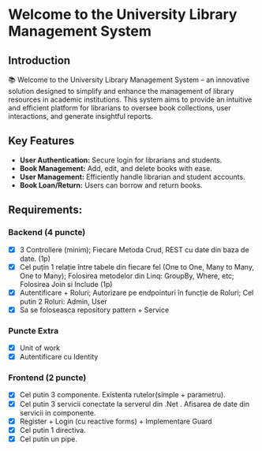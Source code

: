 # Welcome to the University Library Management System

## Introduction

📚 Welcome to the University Library Management System – an innovative solution designed to simplify and enhance the management of library resources in academic institutions. This system aims to provide an intuitive and efficient platform for librarians to oversee book collections, user interactions, and generate insightful reports.

## Key Features

- **User Authentication:** Secure login for librarians and students.
- **Book Management:** Add, edit, and delete books with ease.
- **User Management:** Efficiently handle librarian and student accounts.
- **Book Loan/Return:** Users can borrow and return books.

## Requirements:
 ### Backend (4 puncte)
 - [x] 3 Controllere (minim); Fiecare Metoda Crud, REST cu date din baza de date. (1p)
 - [x] Cel puțin 1 relație între tabele din fiecare fel (One to One, Many to Many, One to Many); Folosirea metodelor din Linq: GroupBy, Where, etc; Folosirea Join si Include (1p)
 - [x] Autentificare + Roluri; Autorizare pe endpointuri în funcție de Roluri; Cel putin 2 Roluri: Admin, User 
 - [x] Sa se foloseasca repository pattern + Service 

### Puncte Extra
- [x] Unit of work
- [x] Autentificare cu Identity

### Frontend (2 puncte)
- [x] Cel putin 3 componente. Existenta rutelor(simple + parametru).
- [x] Cel putin 3 servicii conectate la serverul din .Net . Afisarea de date din servicii in componente.
- [x] Register + Login (cu reactive forms) + Implementare Guard
- [x] Cel putin 1 directiva.
- [x] Cel putin un pipe.    
